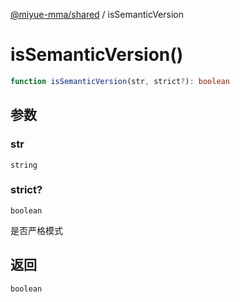 [@miyue-mma/shared](../index.md) / isSemanticVersion

# isSemanticVersion()

```ts
function isSemanticVersion(str, strict?): boolean
```

## 参数

### str

`string`

### strict?

`boolean`

是否严格模式

## 返回

`boolean`
